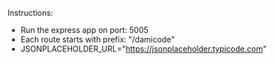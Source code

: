 Instructions:

- Run the express app on port: 5005
- Each route starts with prefix: "/damicode"
- JSONPLACEHOLDER_URL="https://jsonplaceholder.typicode.com"